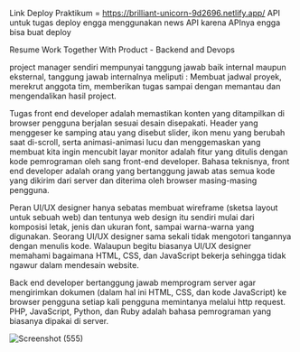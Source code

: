 Link Deploy Praktikum = https://brilliant-unicorn-9d2696.netlify.app/
API untuk tugas deploy engga menggunakan news API karena APInya engga bisa buat deploy

Resume Work Together With Product - Backend and Devops

project manager sendiri mempunyai tanggung jawab baik internal maupun eksternal, tanggung jawab internalnya meliputi : Membuat jadwal proyek, merekrut anggota tim, memberikan tugas sampai dengan memantau dan mengendalikan hasil project.

Tugas front end developer adalah memastikan konten yang ditampilkan di browser pengguna berjalan sesuai desain disepakati. Header yang menggeser ke samping atau yang disebut slider, ikon menu yang berubah saat di-scroll, serta animasi-animasi lucu dan menggemaskan yang membuat kita ingin mencubit layar monitor adalah fitur yang ditulis dengan kode pemrograman oleh sang front-end developer. Bahasa teknisnya, front end developer adalah orang yang bertanggung jawab atas semua kode yang dikirim dari server dan diterima oleh browser masing-masing pengguna.

Peran UI/UX designer hanya sebatas membuat wireframe (sketsa layout untuk sebuah web) dan tentunya web design itu sendiri mulai dari komposisi letak, jenis dan ukuran font, sampai warna-warna yang digunakan. Seorang UI/UX designer sama sekali tidak mengotori tangannya dengan menulis kode. Walaupun begitu biasanya UI/UX designer memahami bagaimana HTML, CSS, dan JavaScript bekerja sehingga tidak ngawur dalam mendesain website.

Back end developer bertanggung jawab memprogram server agar mengirimkan dokumen (dalam hal ini HTML, CSS, dan kode JavaScript) ke browser pengguna setiap kali pengguna memintanya melalui http request. PHP, JavaScript, Python, dan Ruby adalah bahasa pemrograman yang biasanya dipakai di server.

![Screenshot (555)](https://user-images.githubusercontent.com/84265981/163544606-bb17ed6b-4905-451c-a273-60e8185aa43c.png)
